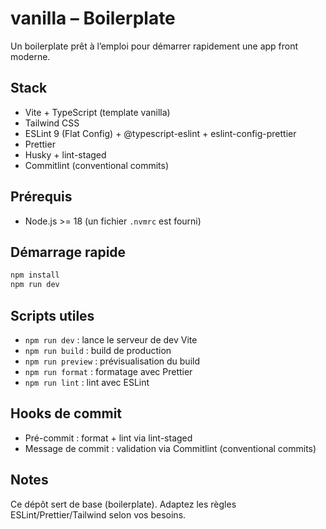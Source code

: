 # vanilla – Boilerplate

Un boilerplate prêt à l’emploi pour démarrer rapidement une app front moderne.

## Stack

- Vite + TypeScript (template vanilla)
- Tailwind CSS
- ESLint 9 (Flat Config) + @typescript-eslint + eslint-config-prettier
- Prettier
- Husky + lint-staged
- Commitlint (conventional commits)

## Prérequis

- Node.js >= 18 (un fichier `.nvmrc` est fourni)

## Démarrage rapide

```bash
npm install
npm run dev
```

## Scripts utiles

- `npm run dev` : lance le serveur de dev Vite
- `npm run build` : build de production
- `npm run preview` : prévisualisation du build
- `npm run format` : formatage avec Prettier
- `npm run lint` : lint avec ESLint

## Hooks de commit

- Pré-commit : format + lint via lint-staged
- Message de commit : validation via Commitlint (conventional commits)

## Notes

Ce dépôt sert de base (boilerplate). Adaptez les règles ESLint/Prettier/Tailwind selon vos besoins.
